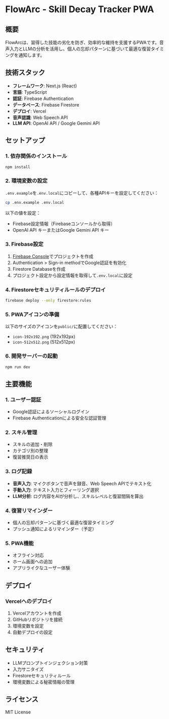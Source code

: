 # FlowArc - Skill Decay Tracker PWA

## 概要

FlowArcは、習得した技能の劣化を防ぎ、効率的な維持を支援するPWAです。音声入力とLLMの分析を活用し、個人の忘却パターンに基づいて最適な復習タイミングを通知します。

## 技術スタック

- **フレームワーク**: Next.js (React)
- **言語**: TypeScript
- **認証**: Firebase Authentication
- **データベース**: Firebase Firestore
- **デプロイ**: Vercel
- **音声認識**: Web Speech API
- **LLM API**: OpenAI API / Google Gemini API

## セットアップ

### 1. 依存関係のインストール

```bash
npm install
```

### 2. 環境変数の設定

`.env.example`を`.env.local`にコピーして、各種APIキーを設定してください：

```bash
cp .env.example .env.local
```

以下の値を設定：
- Firebase設定情報（Firebaseコンソールから取得）
- OpenAI API キーまたはGoogle Gemini API キー

### 3. Firebase設定

1. [Firebase Console](https://console.firebase.google.com/)でプロジェクトを作成
2. Authentication > Sign-in methodでGoogle認証を有効化
3. Firestore Databaseを作成
4. プロジェクト設定から設定情報を取得して`.env.local`に設定

### 4. Firestoreセキュリティルールのデプロイ

```bash
firebase deploy --only firestore:rules
```

### 5. PWAアイコンの準備

以下のサイズのアイコンを`public/`に配置してください：
- `icon-192x192.png` (192x192px)
- `icon-512x512.png` (512x512px)

### 6. 開発サーバーの起動

```bash
npm run dev
```

## 主要機能

### 1. ユーザー認証
- Google認証によるソーシャルログイン
- Firebase Authenticationによる安全な認証管理

### 2. スキル管理
- スキルの追加・削除
- カテゴリ別の整理
- 復習推奨日の表示

### 3. ログ記録
- **音声入力**: マイクボタンで音声を録音、Web Speech APIでテキスト化
- **手動入力**: テキスト入力とフィーリング選択
- **LLM分析**: ログ内容をAIが分析し、スキルレベルと復習間隔を算出

### 4. 復習リマインダー
- 個人の忘却パターンに基づく最適な復習タイミング
- プッシュ通知によるリマインダー（予定）

### 5. PWA機能
- オフライン対応
- ホーム画面への追加
- アプリライクなユーザー体験

## デプロイ

### Vercelへのデプロイ

1. Vercelアカウントを作成
2. GitHubリポジトリを接続
3. 環境変数を設定
4. 自動デプロイの設定

## セキュリティ

- LLMプロンプトインジェクション対策
- 入力サニタイズ
- Firestoreセキュリティルール
- 環境変数による秘密情報の管理

## ライセンス

MIT License
